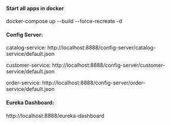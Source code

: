 
#### Start all apps in docker
docker-compose up --build --force-recreate -d 


#### Config Server: 
catalog-service: http://localhost:8888/config-server/catalog-service/default.json

customer-service: http://localhost:8888/config-server/customer-service/default.json

order-service: http://localhost:8888/config-server/order-service/default.json

#### Eureka Dashboard: 
http://localhost:8888/eureka-dashboard
